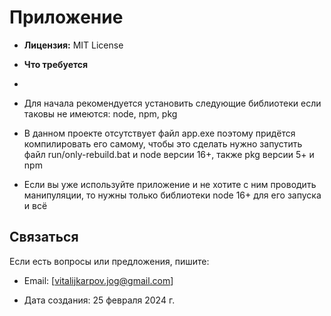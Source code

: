 # Приложение

- **Лицензия:** MIT License

- **Что требуется**
- 
- Для начала рекомендуется установить следующие библиотеки если таковы не имеются: node, npm, pkg

- В данном проекте отсутствует файл app.exe поэтому придётся компилировать его самому, чтобы это сделать нужно запустить файл run/only-rebuild.bat и node версии 16+, также pkg версии 5+ и npm
  
- Если вы уже используйте приложение и не хотите с ним проводить манипуляции, то нужны только библиотеки node 16+ для его запуска и всё
  
## Связаться

Если есть вопросы или предложения, пишите:

- Email: [vitalijkarpov.jog@gmail.com]

- Дата создания: 25 февраля 2024 г.
